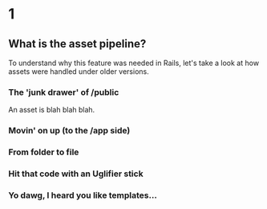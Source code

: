 # 1
## What is the asset pipeline?

To understand why this feature was needed in Rails, let's take a look at
how assets were handled under older versions.

### The 'junk drawer' of /public

An asset is blah blah blah.

### Movin' on up (to the /app side)

### From folder to file

### Hit that code with an Uglifier stick

### Yo dawg, I heard you like templates...
